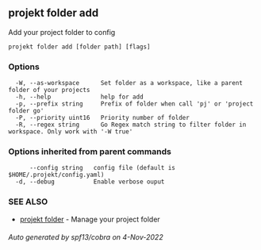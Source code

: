 ## projekt folder add

Add your project folder to config

```
projekt folder add [folder path] [flags]
```

### Options

```
  -W, --as-workspace      Set folder as a workspace, like a parent folder of your projects
  -h, --help              help for add
  -p, --prefix string     Prefix of folder when call 'pj' or 'project folder go'
  -P, --priority uint16   Priority number of folder
  -R, --regex string      Go Regex match string to filter folder in workspace. Only work with '-W true'
```

### Options inherited from parent commands

```
      --config string   config file (default is $HOME/.projekt/config.yaml)
  -d, --debug           Enable verbose ouput
```

### SEE ALSO

* [projekt folder](projekt_folder.md)	 - Manage your project folder

###### Auto generated by spf13/cobra on 4-Nov-2022
